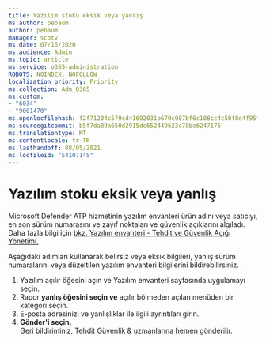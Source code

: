 ```yaml
---
title: Yazılım stoku eksik veya yanlış
ms.author: pebaum
author: pebaum
manager: scotv
ms.date: 07/16/2020
ms.audience: Admin
ms.topic: article
ms.service: o365-administration
ROBOTS: NOINDEX, NOFOLLOW
localization_priority: Priority
ms.collection: Adm_O365
ms.custom:
- "6034"
- "9001470"
ms.openlocfilehash: f2f71234c5f9cd41692031b679c987bf6c108cc4c50f8d4f95f72da42fea73c7
ms.sourcegitcommit: b5f7da89a650d2915dc652449623c78be6247175
ms.translationtype: MT
ms.contentlocale: tr-TR
ms.lasthandoff: 08/05/2021
ms.locfileid: "54107145"
---
```

# <a name="software-inventory-is-missing-or-inaccurate"></a>Yazılım stoku eksik veya yanlış

Microsoft Defender ATP hizmetinin yazılım envanteri ürün adını veya satıcıyı, en son sürüm numarasını ve zayıf noktaları ve güvenlik açıklarını algıladı. Daha fazla bilgi için [bkz. Yazılım envanteri - Tehdit ve Güvenlik Açığı Yönetimi.](/windows/security/threat-protection/microsoft-defender-atp/tvm-software-inventory)

Aşağıdaki adımları kullanarak belirsiz veya eksik bilgileri, yanlış sürüm numaralarını veya düzeltilen yazılım envanteri bilgilerini bildirebilirsiniz.  

1. Yazılım açılır öğesini açın ve Yazılım envanteri sayfasında uygulamayı seçin.
2. Rapor **yanlış öğesini seçin ve** açılır bölmeden açılan menüden bir kategori seçin.
3. E-posta adresinizi ve yanlışlıklar ile ilgili ayrıntıları girin.
4. **Gönder'i seçin.**</br>
    Geri bildiriminiz, Tehdit Güvenlik & uzmanlarına hemen gönderilir.